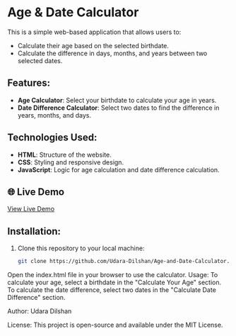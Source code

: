 # Age & Date Calculator

This is a simple web-based application that allows users to:
- Calculate their age based on the selected birthdate.
- Calculate the difference in days, months, and years between two selected dates.

## Features:
- **Age Calculator**: Select your birthdate to calculate your age in years.
- **Date Difference Calculator**: Select two dates to find the difference in years, months, and days.

## Technologies Used:
- **HTML**: Structure of the website.
- **CSS**: Styling and responsive design.
- **JavaScript**: Logic for age calculation and date difference calculation.

## 🌐 Live Demo  
[View Live Demo](https://udara-dilshan.github.io/Age-and-Date-Calculator/)  

## Installation:
1. Clone this repository to your local machine:
   ```bash
   git clone https://github.com/Udara-Dilshan/Age-and-Date-Calculator.git
Open the index.html file in your browser to use the calculator.
Usage:
To calculate your age, select a birthdate in the "Calculate Your Age" section.
To calculate the date difference, select two dates in the "Calculate Date Difference" section.

Author:
Udara Dilshan

License:
This project is open-source and available under the MIT License.

